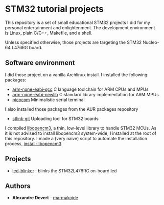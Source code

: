 # STM32 tutorial projects

This repository is a set of small educational STM32 projects I did for my 
personal entertainment and enlightenment. The development environment is Linux, 
plain C/C++, Makefile, and a shell.

Unless specified otherwise, those projects are targeting the STM32 Nucleo-64 
L476RG board.


## Software environment

I did those project on a vanilla Archlinux install. I installed the following 
packages:

* [arm-none-eabi-gcc](https://archlinux.org/packages/community/x86_64/arm-none-eabi-gcc/) C language toolchain for ARM CPUs and MPUs
* [arm-none-eabi-newlib](https://archlinux.org/packages/community/x86_64/arm-none-eabi-newlib/) C standard library implementation for ARM MPUs
* [picocom](https://archlinux.org/packages/community/x86_64/picocom/) Minimalistic serial terminal

I also installed those packages from the AUR packages repository

* [stlink-git](https://aur.archlinux.org/packages/stlink-git) Uploading tool for STM32 boards

I compiled [libopencm3](https://github.com/libopencm3/libopencm3), a thin, low-level library to
handle STM32 MCUs. As it is not advised to install libopencm3 system-wide, I installed at the
root of this repository. I made a (very naive) script to automate the installation process,
[install-libopencm3](install-libopencm3).


## Projects

* [led-blinker](projects/led-blinker) : blinks the STM32L476RG on-board led


## Authors

* **Alexandre Devert** - [marmakoide](https://github.com/marmakoide)

